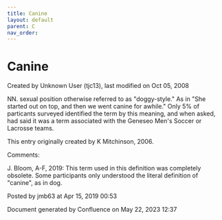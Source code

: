 ```yaml
---
title: Canine
layout: default
parent: C
nav_order:
---
```


# Canine

Created by  Unknown User (tjc13), last modified on Oct 05, 2008

NN. sexual position otherwise referred to as &quot;doggy-style.&quot; As in &quot;She started out on top, and then we went canine for awhile.&quot; Only 5% of particants surveyed identified the term by this meaning, and when asked, had said it was a term associated with the Geneseo Men's Soccer or Lacrosse teams.

This entry originally created by K Mitchinson, 2006.

Comments:

J. Bloom, A-F, 2019: This term used in this definition was completely obsolete. Some participants only understood the literal definition of &quot;canine&quot;, as in dog. 

Posted by jmb63 at Apr 15, 2019 00:53

Document generated by Confluence on May 22, 2023 12:37


